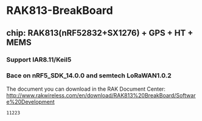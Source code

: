 # RAK813-BreakBoard
## chip: RAK813(nRF52832+SX1276) + GPS + HT + MEMS
### Support IAR8.11/Keil5
### Bace on nRF5_SDK_14.0.0 and semtech LoRaWAN1.0.2
The document you can download in the RAK Document Center:
http://www.rakwireless.com/en/download/RAK813%20BreakBoard/Software%20Development

`` 11223 ``
